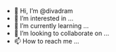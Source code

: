 - 👋 Hi, I’m @divadram
- 👀 I’m interested in ...
- 🌱 I’m currently learning ...
- 💞️ I’m looking to collaborate on ...
- 📫 How to reach me ...

<!---
divadram/divadram is a ✨ special ✨ repository because its `README.md` (this file) appears on your GitHub profile.
You can click the Preview link to take a look at your changes.
--->
